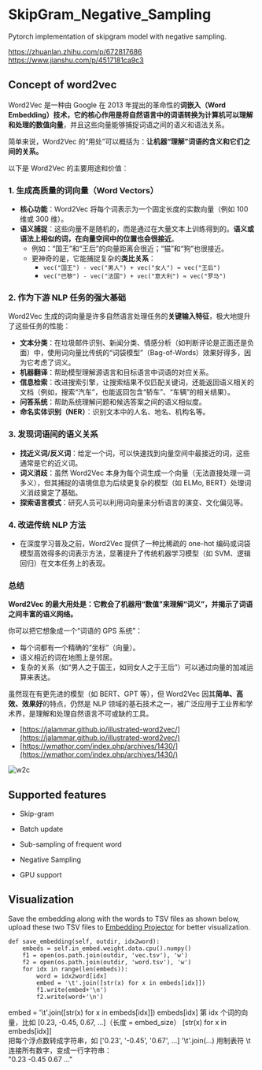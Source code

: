 # SkipGram_Negative_Sampling

Pytorch implementation of skipgram model with negative sampling.

https://zhuanlan.zhihu.com/p/672817686
https://www.jianshu.com/p/4517181ca9c3
## Concept of word2vec
Word2Vec 是一种由 Google 在 2013 年提出的革命性的**词嵌入（Word Embedding）**技术，它的核心作用是将自然语言中的词语转换为计算机可以理解和处理的**数值向量**，并且这些向量能够捕捉词语之间的语义和语法关系。

简单来说，Word2Vec 的“用处”可以概括为：**让机器“理解”词语的含义和它们之间的关系。**

以下是 Word2Vec 的主要用途和价值：

### 1. 生成高质量的词向量（Word Vectors）
*   **核心功能**：Word2Vec 将每个词表示为一个固定长度的实数向量（例如 100 维或 300 维）。
*   **语义捕捉**：这些向量不是随机的，而是通过在大量文本上训练得到的。**语义或语法上相似的词，在向量空间中的位置也会很接近**。
    *   例如：“国王”和“王后”的向量距离会很近；“猫”和“狗”也很接近。
    *   更神奇的是，它能捕捉复杂的**类比关系**：
        *   `vec("国王") - vec("男人") + vec("女人") ≈ vec("王后")`
        *   `vec("巴黎") - vec("法国") + vec("意大利") ≈ vec("罗马")`

### 2. 作为下游 NLP 任务的强大基础
Word2Vec 生成的词向量是许多自然语言处理任务的**关键输入特征**，极大地提升了这些任务的性能：
*   **文本分类**：在垃圾邮件识别、新闻分类、情感分析（如判断评论是正面还是负面）中，使用词向量比传统的“词袋模型”（Bag-of-Words）效果好得多，因为它考虑了词义。
*   **机器翻译**：帮助模型理解源语言和目标语言中词语的对应关系。
*   **信息检索**：改进搜索引擎，让搜索结果不仅匹配关键词，还能返回语义相关的文档（例如，搜索“汽车”，也能返回包含“轿车”、“车辆”的相关结果）。
*   **问答系统**：帮助系统理解问题和候选答案之间的语义相似度。
*   **命名实体识别（NER）**：识别文本中的人名、地名、机构名等。

### 3. 发现词语间的语义关系
*   **找近义词/反义词**：给定一个词，可以快速找到向量空间中最接近的词，这些通常是它的近义词。
*   **词义消歧**：虽然 Word2Vec 本身为每个词生成一个向量（无法直接处理一词多义），但其捕捉的语境信息为后续更复杂的模型（如 ELMo, BERT）处理词义消歧奠定了基础。
*   **探索语言模式**：研究人员可以利用词向量来分析语言的演变、文化偏见等。

### 4. 改进传统 NLP 方法
*   在深度学习普及之前，Word2Vec 提供了一种比稀疏的 one-hot 编码或词袋模型高效得多的词表示方法，显著提升了传统机器学习模型（如 SVM、逻辑回归）在文本任务上的表现。

### 总结

**Word2Vec 的最大用处是：它教会了机器用“数值”来理解“词义”，并揭示了词语之间丰富的语义网络。**

你可以把它想象成一个“词语的 GPS 系统”：
*   每个词都有一个精确的“坐标”（向量）。
*   语义相近的词在地图上是邻居。
*   复杂的关系（如“男人之于国王，如同女人之于王后”）可以通过向量的加减运算来表达。

虽然现在有更先进的模型（如 BERT、GPT 等），但 Word2Vec 因其**简单、高效、效果好**的特点，仍然是 NLP 领域的基石技术之一，被广泛应用于工业界和学术界，是理解和处理自然语言不可或缺的工具。


- [https://jalammar.github.io/illustrated-word2vec/](https://jalammar.github.io/illustrated-word2vec/)
- [https://wmathor.com/index.php/archives/1430/](https://wmathor.com/index.php/archives/1430/)

![w2c](../images/w2c.png)

## Supported features

* Skip-gram

* Batch update

* Sub-sampling of frequent word

* Negative Sampling

* GPU support

## Visualization

Save the embedding along with the words to TSV files as shown below, upload these two TSV files to [Embedding Projector](https://projector.tensorflow.org/) for better visualization.

```
def save_embedding(self, outdir, idx2word):
    embeds = self.in_embed.weight.data.cpu().numpy()        
    f1 = open(os.path.join(outdir, 'vec.tsv'), 'w')
    f2 = open(os.path.join(outdir, 'word.tsv'), 'w')        
    for idx in range(len(embeds)):
        word = idx2word[idx]
        embed = '\t'.join([str(x) for x in embeds[idx]])
        f1.write(embed+'\n')
        f2.write(word+'\n')
```
embed = '\t'.join([str(x) for x in embeds[idx]])
embeds[idx]	第 idx 个词的向量，比如 [0.23, -0.45, 0.67, ...]（长度 = embed_size）
[str(x) for x in embeds[idx]]	
把每个浮点数转成字符串，如 ['0.23', '-0.45', '0.67', ...]
'\t'.join(...)	用制表符 \t 连接所有数字，变成一行字符串：<br>"0.23	-0.45	0.67	..."
